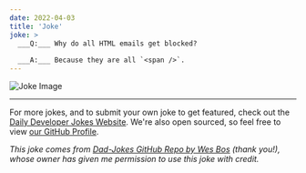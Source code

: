 ```yaml
---
date: 2022-04-03
title: 'Joke'
joke: >
  ___Q:___ Why do all HTML emails get blocked?
  
  ___A:___ Because they are all `<span />`.
---
```



![Joke Image](https://private.xtrp.io/projects/DailyDeveloperJokes/public_image_server/images/5e1259427b3da.png)

---

For more jokes, and to submit your own joke to get featured, check out the [Daily Developer Jokes Website](https://dailydeveloperjokes.github.io/). We're also open sourced, so feel free to view [our GitHub Profile](https://github.com/dailydeveloperjokes).


_This joke comes from [Dad-Jokes GitHub Repo by Wes Bos](https://github.com/wesbos/dad-jokes) (thank you!), whose owner has given me permission to use this joke with credit._

<!--
Joke text:
**Q:** Why do all HTML emails get blocked?

**A:** Because they are all `<span />`.
 -->


